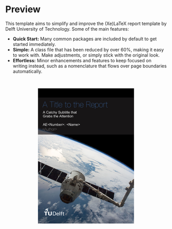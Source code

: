 # Preview

This template aims to simplify and improve the (Xe)LaTeX report template by Delft University of Technology. Some of the main features:

* **Quick Start:** Many common packages are included by default to get started immediately.
* **Simple:** A class file that has been reduced by over 60%, making it easy to work with. Make adjustments, or simply stick with the original look.
* **Effortless:** Minor enhancements and features to keep focused on writing instead, such as a nomenclature that flows over page boundaries automatically.

</br>

<p align="center">
  <img src="./report.jpg" alt="Report Style" width="300">
</p>
